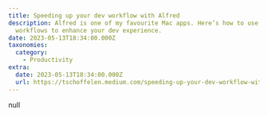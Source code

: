 ```yaml
---
title: Speeding up your dev workflow with Alfred
description: Alfred is one of my favourite Mac apps. Here’s how to use custom
  workflows to enhance your dev experience.
date: 2023-05-13T18:34:00.000Z
taxonomies:
  category:
    - Productivity
extra:
  date: 2023-05-13T18:34:00.000Z
  url: https://tschoffelen.medium.com/speeding-up-your-dev-workflow-with-alfred-74dfbda2dc8d?utm_source=schof
---
```

null